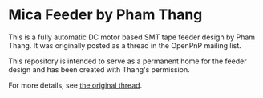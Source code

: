# Mica Feeder by Pham Thang

This is a fully automatic DC motor based SMT tape feeder design by Pham Thang. It was
originally posted as a thread in the OpenPnP mailing list.

This repository is intended to serve as a permanent home for the feeder design and has
been created with Thang's permission.

For more details, see [the original thread](https://groups.google.com/d/msgid/openpnp/caf85d6c-853d-4bf1-ad3a-7fc51f31e7b0%40googlegroups.com?utm_medium=email&utm_source=footer).
